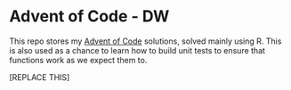 # Advent of Code - DW

This repo stores my [Advent of Code](https://adventofcode.com/) solutions, solved mainly using R. This is also used as a chance to learn how to build unit tests to ensure that functions work as we expect them to.

[REPLACE THIS]